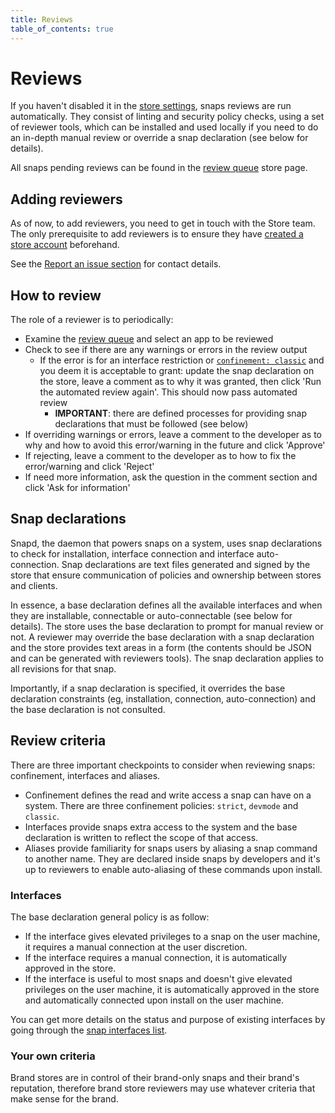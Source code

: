 ```yaml
---
title: Reviews
table_of_contents: true
---
```


# Reviews

If you haven't disabled it in the [store settings](settings.md), snaps reviews are run automatically. They consist of linting and security policy checks, using a set of reviewer tools, which can be installed and used locally if you need to do an in-depth manual review or override a snap declaration (see below for details).

All snaps pending reviews can be found in the [review queue](https://dashboard.snapcraft.io/dev/snaps/reviewer/
) store page.

## Adding reviewers

As of now, to add reviewers, you need to get in touch with the Store team. The only prerequisite to add reviewers is to ensure they have [created a store account](https://dashboard.snapcraft.io) beforehand.

See the [Report an issue section](issues.md) for contact details.

## How to review

The role of a reviewer is to periodically:

* Examine the [review queue](https://dashboard.snapcraft.io/dev/snaps/reviewer/
) and select an app to be reviewed
* Check to see if there are any warnings or errors in the review output
  * If the error is for an interface restriction or [`confinement: classic`](https://snapcraft.io/docs/reference/confinement) and you deem it is acceptable to grant: update the snap declaration on the store, leave a comment as to why it was granted, then click 'Run the automated review again'. This should now pass automated review
    * **IMPORTANT**: there are defined processes for providing snap declarations that must be followed (see below)
* If overriding warnings or errors, leave a comment to the developer as to why and how to avoid this error/warning in the future and click 'Approve'
* If rejecting, leave a comment to the developer as to how to fix the error/warning and click 'Reject'
* If need more information, ask the question in the comment section and click 'Ask for information'

## Snap declarations

Snapd, the daemon that powers snaps on a system, uses snap declarations to check for installation, interface connection and interface auto-connection. Snap declarations are text files generated and signed by the store that ensure communication of policies and ownership between stores and clients.

In essence, a base declaration defines all the available interfaces and when they are installable, connectable or auto-connectable (see below for details). The store uses the base declaration to prompt for manual review or not. A reviewer may override the base declaration with a snap declaration and the store provides text areas in a form (the contents should be JSON and can be generated with reviewers tools). The snap declaration applies to all revisions for that snap.

Importantly, if a snap declaration is specified, it overrides the base declaration constraints (eg, installation, connection, auto-connection) and the base declaration is not consulted.

## Review criteria

There are three important checkpoints to consider when reviewing snaps: confinement, interfaces and aliases.

* Confinement defines the read and write access a snap can have on a system. There are three confinement policies: `strict`, `devmode` and `classic`.
* Interfaces provide snaps extra access to the system and the base declaration is written to reflect the scope of that access.
* Aliases provide familiarity for snaps users by aliasing a snap command to another name. They are declared inside snaps by developers and it's up to reviewers to enable auto-aliasing of these commands upon install.

[//]: <> (### Confinement)


### Interfaces

The base declaration general policy is as follow:

* If the interface gives elevated privileges to a snap on the user machine, it requires a manual connection at the user discretion.
* If the interface requires a manual connection, it is automatically approved in the store.
* If the interface is useful to most snaps and doesn't give elevated privileges on the user machine, it is automatically approved in the store and automatically connected upon install on the user machine.

You can get more details on the status and purpose of existing interfaces by going through the [snap interfaces list](https://snapcraft.io/docs/reference/interfaces).

[//]: <> (### Aliases)


### Your own criteria

Brand stores are in control of their brand-only snaps and their brand's reputation, therefore brand store reviewers may use whatever criteria that make sense for the brand.
